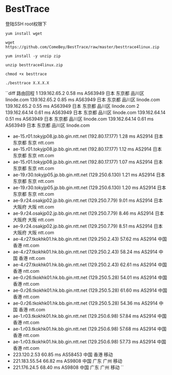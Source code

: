 # BestTrace
登陆SSH root权限下
```
yum install wget
```
```
wget https://github.com/ComeBey/BestTrace/raw/master/besttrace4linux.zip
```
```
yum install -y unzip zip
```
```
unzip besttrace4linux.zip
```
```
chmod +x besttrace
```
```
./besttrace X.X.X.X
```
``diff 路由回程
 1  139.162.65.2  0.58 ms  AS63949  日本 东京都 品川区 linode.com
    139.162.65.2  0.85 ms  AS63949  日本 东京都 品川区 linode.com
    139.162.65.2  0.55 ms  AS63949  日本 东京都 品川区 linode.com
 2  139.162.64.14  0.61 ms  AS63949  日本 东京都 品川区 linode.com
    139.162.64.14  0.51 ms  AS63949  日本 东京都 品川区 linode.com
    139.162.64.14  0.61 ms  AS63949  日本 东京都 品川区 linode.com
-   ae-15.r01.tokyjp08.jp.bb.gin.ntt.net (192.80.17.177)  1.28 ms  AS2914  日本 东京都 东京 ntt.com
-   ae-15.r01.tokyjp08.jp.bb.gin.ntt.net (192.80.17.177)  1.12 ms  AS2914  日本 东京都 东京 ntt.com
-   ae-15.r01.tokyjp08.jp.bb.gin.ntt.net (192.80.17.177)  1.07 ms  AS2914  日本 东京都 东京 ntt.com
-   ae-19.r30.tokyjp05.jp.bb.gin.ntt.net (129.250.6.130)  1.21 ms  AS2914  日本 东京都 东京 ntt.com
-   ae-19.r30.tokyjp05.jp.bb.gin.ntt.net (129.250.6.130)  1.20 ms  AS2914  日本 东京都 东京 ntt.com
-   ae-9.r24.osakjp02.jp.bb.gin.ntt.net (129.250.7.79)  9.01 ms  AS2914  日本 大阪府 大阪 ntt.com
-   ae-9.r24.osakjp02.jp.bb.gin.ntt.net (129.250.7.79)  8.46 ms  AS2914  日本 大阪府 大阪 ntt.com
-   ae-9.r24.osakjp02.jp.bb.gin.ntt.net (129.250.7.79)  8.51 ms  AS2914  日本 大阪府 大阪 ntt.com
-   ae-4.r27.tkokhk01.hk.bb.gin.ntt.net (129.250.2.43)  57.62 ms  AS2914  中国 香港 ntt.com
-   ae-4.r27.tkokhk01.hk.bb.gin.ntt.net (129.250.2.43)  58.24 ms  AS2914  中国 香港 ntt.com
-   ae-4.r27.tkokhk01.hk.bb.gin.ntt.net (129.250.2.43)  62.61 ms  AS2914  中国 香港 ntt.com
-   ae-0.r26.tkokhk01.hk.bb.gin.ntt.net (129.250.5.28)  54.01 ms  AS2914  中国 香港 ntt.com
-   ae-0.r26.tkokhk01.hk.bb.gin.ntt.net (129.250.5.28)  61.60 ms  AS2914  中国 香港 ntt.com
-   ae-0.r26.tkokhk01.hk.bb.gin.ntt.net (129.250.5.28)  54.36 ms  AS2914  中国 香港 ntt.com
-   ae-1.r03.tkokhk01.hk.bb.gin.ntt.net (129.250.6.98)  57.84 ms  AS2914  中国 香港 ntt.com
-   ae-1.r03.tkokhk01.hk.bb.gin.ntt.net (129.250.6.98)  57.68 ms  AS2914  中国 香港 ntt.com
-   ae-1.r03.tkokhk01.hk.bb.gin.ntt.net (129.250.6.98)  57.73 ms  AS2914  中国 香港 ntt.com
-   223.120.2.53  60.85 ms  AS58453  中国 香港 移动
-   221.183.55.54  66.82 ms  AS9808  中国 广东 广州 移动
-   221.176.24.5  68.40 ms  AS9808  中国 广东 广州 移动
``
